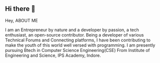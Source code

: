 ## Hi there 👋

Hey,
ABOUT ME

I am an Entrepreneur by nature and a developer by passion, a tech enthusiast, an open-source contributor. Being a developer of various Technical Forums and Connecting platforms, I have been contributing to make the youth of this world well versed with programming. I am presently pursuing Btech in Computer Science Engineering(CSE) From Institute of Engineering and Science, IPS Academy, Indore.

